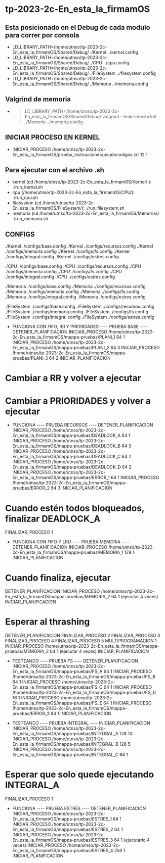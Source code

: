 # tp-2023-2c-En_esta_la_firmamOS
## Esta posicionado en el Debug de cada modulo para correr por consola

- LD_LIBRARY_PATH=/home/utnso/tp-2023-2c-En_esta_la_firmamOS/Shared/Debug/ ./Kernel ../kernel.config
- LD_LIBRARY_PATH=/home/utnso/tp-2023-2c-En_esta_la_firmamOS/Shared/Debug/ ./CPU ../cpu.config
- LD_LIBRARY_PATH=/home/utnso/tp-2023-2c-En_esta_la_firmamOS/Shared/Debug/ ./FIleSystem ../filesystem.config
- LD_LIBRARY_PATH=/home/utnso/tp-2023-2c-En_esta_la_firmamOS/Shared/Debug/ ./Memoria ../memoria.config

## Valgrind de memoria
- >LD_LIBRARY_PATH=/home/utnso/tp-2023-2c-En_esta_la_firmamOS/Shared/Debug/ valgrind --leak-check=full ./Memoria ../memoria.config

## INICIAR PROCESO EN KERNEL 
- INICIAR_PROCESO /home/utnso/tp-2023-2c-En_esta_la_firmamOS/prueba_instrucciones/psudocodigos.txt 12 1

## Para ejecutar con el archivo .sh
- kernel (cd /home/utnso/tp-2023-2c-En_esta_la_firmamOS/Kernel/ ):
 ./run_kernel.sh
- cpu (/home/utnso/tp-2023-2c-En_esta_la_firmamOS/CPU/):
./run_cpu.sh
- filesystem (cd /home/utnso/tp-2023-2c-En_esta_la_firmamOS/FileSystem/):
./run_filesystem.sh
- memoria (cd /home/utnso/tp-2023-2c-En_esta_la_firmamOS/Memoria/)
./run_memoria.sh

## CONFIGS
./Kernel ./configs/base.config
./Kernel ./configs/recursos.config
./Kernel ./configs/memoria.config
./Kernel ./configs/fs.config
./Kernel ./configs/integral.config
./Kernel ./configs/estres.config

./CPU ./configs/base.config
./CPU ./configs/recursos.config
./CPU ./configs/memoria.config
./CPU ./configs/fs.config
./CPU ./configs/integral.config
./CPU ./configs/estres.config

./Memoria ./configs/base.config
./Memoria ./configs/recursos.config
./Memoria ./configs/memoria.config
./Memoria ./configs/fs.config
./Memoria ./configs/integral.config
./Memoria ./configs/estres.config

./FileSystem ./configs/base.config
./FileSystem ./configs/recursos.config
./FileSystem ./configs/memoria.config
./FileSystem ./configs/fs.config
./FileSystem ./configs/integral.config
./FileSystem ./configs/estres.config



+ FUNCIONA CON FIFO, RR Y PRIORIDADES
---- PRUEBA BASE ----
DETENER_PLANIFICACION
INICIAR_PROCESO /home/utnso/tp-2023-2c-En_esta_la_firmamOS/mappa-pruebas/PLANI_1 64 1
INICIAR_PROCESO /home/utnso/tp-2023-2c-En_esta_la_firmamOS/mappa-pruebas/PLANI_2 64 3
INICIAR_PROCESO /home/utnso/tp-2023-2c-En_esta_la_firmamOS/mappa-pruebas/PLANI_3 64 2
INICIAR_PLANIFICACION
# Cambiar a RR y volver a ejecutar
# Cambiar a PRIORIDADES y volver a ejecutar

+ FUNCIONA
---- PRUEBA RECURSOS ----
DETENER_PLANIFICACION
INICIAR_PROCESO /home/utnso/tp-2023-2c-En_esta_la_firmamOS/mappa-pruebas/DEADLOCK_A 64 1
INICIAR_PROCESO /home/utnso/tp-2023-2c-En_esta_la_firmamOS/mappa-pruebas/DEADLOCK_B 64 3
INICIAR_PROCESO /home/utnso/tp-2023-2c-En_esta_la_firmamOS/mappa-pruebas/DEADLOCK_C 64 2
INICIAR_PROCESO /home/utnso/tp-2023-2c-En_esta_la_firmamOS/mappa-pruebas/DEADLOCK_D 64 2
INICIAR_PROCESO /home/utnso/tp-2023-2c-En_esta_la_firmamOS/mappa-pruebas/ERROR_1 64 1
INICIAR_PROCESO /home/utnso/tp-2023-2c-En_esta_la_firmamOS/mappa-pruebas/ERROR_2 64 3
INICIAR_PLANIFICACION
# Cuando estén todos bloqueados, finalizar DEADLOCK_A
FINALIZAR_PROCESO 1

+ FUNCIONA CON FIFO Y LRU
---- PRUEBA MEMORIA ----
DETENER_PLANIFICACION
INICIAR_PROCESO /home/utnso/tp-2023-2c-En_esta_la_firmamOS/mappa-pruebas/MEMORIA_1 128 1
INICIAR_PLANIFICACION
# Cuando finaliza, ejecutar
DETENER_PLANIFICACION
INICIAR_PROCESO /home/utnso/tp-2023-2c-En_esta_la_firmamOS/mappa-pruebas/MEMORIA_2 64 1
(ejecutar 4 veces)
INICIAR_PLANIFICACION
# Esperar al thrashing
DETENER_PLANIFICACION
FINALIZAR_PROCESO 2
FINALIZAR_PROCESO 3
FINALIZAR_PROCESO 4
FINALIZAR_PROCESO 5
MULTIPROGRAMACION 1
INICIAR_PROCESO /home/utnso/tp-2023-2c-En_esta_la_firmamOS/mappa-pruebas/MEMORIA_2 64 1
(ejecutar 4 veces)
INICIAR_PLANIFICACION



- TESTEANDO
---- PRUEBA FS ----
DETENER_PLANIFICACION
INICIAR_PROCESO /home/utnso/tp-2023-2c-En_esta_la_firmamOS/mappa-pruebas/FS_A 64 1
INICIAR_PROCESO /home/utnso/tp-2023-2c-En_esta_la_firmamOS/mappa-pruebas/FS_B 64 1
INICIAR_PROCESO /home/utnso/tp-2023-2c-En_esta_la_firmamOS/mappa-pruebas/FS_C 64 1
INICIAR_PROCESO /home/utnso/tp-2023-2c-En_esta_la_firmamOS/mappa-pruebas/FS_D 16 1
INICIAR_PROCESO /home/utnso/tp-2023-2c-En_esta_la_firmamOS/mappa-pruebas/FS_E 64 1
INICIAR_PROCESO /home/utnso/tp-2023-2c-En_esta_la_firmamOS/mappa-pruebas/ERROR_3 64 1 
INICIAR_PLANIFICACION

- TESTEANDO
---- PRUEBA INTEGRAL ----
INICIAR_PLANIFICACION
INICIAR_PROCESO /home/utnso/tp-2023-2c-En_esta_la_firmamOS/mappa-pruebas/INTEGRAL_A 128 10
INICIAR_PROCESO /home/utnso/tp-2023-2c-En_esta_la_firmamOS/mappa-pruebas/INTEGRAL_B 128 5
INICIAR_PROCESO /home/utnso/tp-2023-2c-En_esta_la_firmamOS/mappa-pruebas/INTEGRAL_C 64 1
# Esperar que solo quede ejecutando INTEGRAL_A
FINALIZAR_PROCESO 1

+ FUNCIONA
---- PRUEBA ESTRÉS ----
DETENER_PLANIFICACION
INICIAR_PROCESO /home/utnso/tp-2023-2c-En_esta_la_firmamOS/mappa-pruebas/ESTRES_1 64 1
INICIAR_PROCESO /home/utnso/tp-2023-2c-En_esta_la_firmamOS/mappa-pruebas/ESTRES_2 64 1
INICIAR_PROCESO /home/utnso/tp-2023-2c-En_esta_la_firmamOS/mappa-pruebas/ESTRES_3 64 1
(ejecutarlo 4 veces)
INICIAR_PROCESO /home/utnso/tp-2023-2c-En_esta_la_firmamOS/mappa-pruebas/ESTRES_4 256 1
INICIAR_PLANIFICACION


